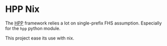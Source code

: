 # HPP Nix

The [HPP](https://github.com/humanoid-path-planner/) framework relies a lot on single-prefix FHS assumption. Especially
for the `hpp` python module.

This project ease its use with nix.
